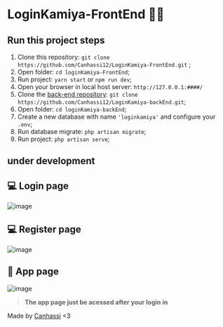 # LoginKamiya-FrontEnd 🎌🥵

## Run this project steps

1. Clone this repository: `git clone https://github.com/Canhassi12/LoginKamiya-FrontEnd.git` ;
2. Open folder: `cd loginKamiya-FrontEnd`;
3. Run project: `yarn start` or `npm run dev`;
4. Open your browser in local host server: `http://127.0.0.1:####/` 
5. Clone the [back-end repository](https://;github.com/Canhassi12/LoginKamiya-backEnd.git): `git clone https://github.com/Canhassi12/LoginKamiya-backEnd.git`;
6. Open folder: `cd loginKamiya-backEnd`;
7. Create a new database with name `'loginkamiya'` and configure your `.env`;
8. Run database migrate: `php artisan migrate`;
9. Run project: `php artisan serve`; 

## under development

## 💻​ Login page
![image](https://user-images.githubusercontent.com/80018897/185951415-afa13b5b-2636-4ecb-9bad-51192f2a6b74.png)

## 💻​ Register page
![image](https://user-images.githubusercontent.com/80018897/185951569-468c2d23-2efc-4ba6-a8d9-6691711c7088.png)

## 💾​ App page
![image](https://user-images.githubusercontent.com/80018897/185951653-7b9aeb9e-e6a4-4354-bc57-a588704b7098.png)

>**The app page just be acessed after your login in**

Made by  [Canhassi](https://github.com/Canhassi12) <3

